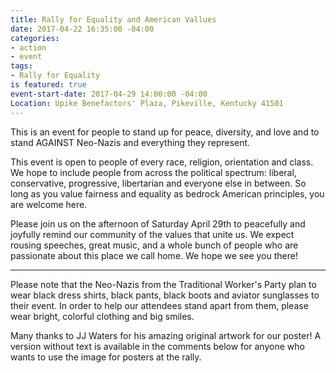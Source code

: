 ```yaml
---
title: Rally for Equality and American Vallues
date: 2017-04-22 16:35:00 -04:00
categories:
- action
- event
tags:
- Rally for Equality
is featured: true
event-start-date: 2017-04-29 14:00:00 -04:00
Location: Upike Benefactors' Plaza, Pikeville, Kentucky 41501
---
```


This is an event for people to stand up for peace, diversity, and love and to stand AGAINST Neo-Nazis and everything they represent.

This event is open to people of every race, religion, orientation and class. We hope to include people from across the political spectrum: liberal, conservative, progressive, libertarian and everyone else in between. So long as you value fairness and equality as bedrock American principles, you are welcome here.

Please join us on the afternoon of Saturday April 29th to peacefully and joyfully remind our community of the values that unite us. We expect rousing speeches, great music, and a whole bunch of people who are passionate about this place we call home. We hope we see you there!

---------------------------------------------------

Please note that the Neo-Nazis from the Traditional Worker's Party plan to wear black dress shirts, black pants, black boots and aviator sunglasses to their event. In order to help our attendees stand apart from them, please wear bright, colorful clothing and big smiles.

Many thanks to JJ Waters for his amazing original artwork for our poster! A version without text is available in the comments below for anyone who wants to use the image for posters at the rally.